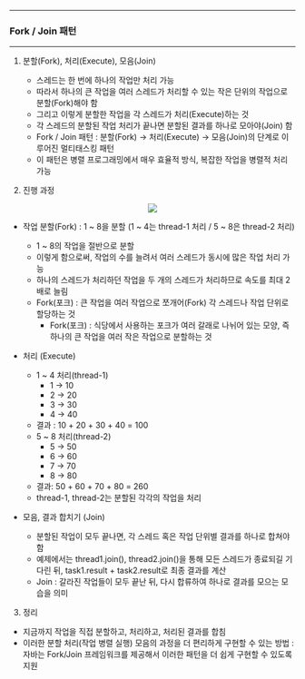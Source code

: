 -----
### Fork / Join 패턴
-----
1. 분할(Fork), 처리(Execute), 모음(Join)
   - 스레드는 한 번에 하나의 작업만 처리 가능
   - 따라서 하나의 큰 작업을 여러 스레드가 처리할 수 있는 작은 단위의 작업으로 분할(Fork)해야 함
   - 그리고 이렇게 분할한 작업을 각 스레드가 처리(Execute)하는 것
   - 각 스레드의 분할된 작업 처리가 끝나면 분할된 결과를 하나로 모아야(Join) 함
   - Fork / Join 패턴 : 분할(Fork) → 처리(Execute) → 모음(Join)의 단계로 이루어진 멀티태스킹 패턴
   - 이 패턴은 병렬 프로그래밍에서 매우 효율적 방식, 복잡한 작업을 병렬적 처리 가능

2. 진행 과정
<div align="center">
<img src="https://github.com/user-attachments/assets/0742b1bd-8aed-4af3-975e-080e43a381d2">
</div>

  - 작업 분할(Fork) : 1 ~ 8을 분할 (1 ~ 4는 thread-1 처리 / 5 ~ 8은 thread-2 처리)
    + 1 ~ 8의 작업을 절반으로 분할
    + 이렇게 함으로써, 작업의 수를 늘려서 여러 스레드가 동시에 많은 작업 처리 가능
    + 하나의 스레드가 처리하던 작업을 두 개의 스레드가 처리하므로 속도를 최대 2배로 늘림
    + Fork(포크) : 큰 작업을 여러 작업으로 쪼개어(Fork) 각 스레드나 작업 단위로 할당하는 것
      * Fork(포크) : 식당에서 사용하는 포크가 여러 갈래로 나뉘어 있는 모양, 즉 하나의 큰 작업을 여러 작은 작업으로 분할하는 것

  - 처리 (Execute)
    + 1 ~ 4 처리(thread-1)
      * 1 → 10
      * 2 → 20
      * 3 → 30
      * 4 → 40
    + 결과 : 10 + 20 + 30 + 40 = 100
    + 5 ~ 8 처리(thread-2)
      * 5 → 50
      * 6 → 60
      * 7 → 70  
      * 8 → 80
    + 결과: 50 + 60 + 70 + 80 = 260
    + thread-1, thread-2는 분할된 각각의 작업을 처리
   
  - 모음, 결과 합치기 (Join)
    + 분할된 작업이 모두 끝나면, 각 스레드 혹은 작업 단위별 결과를 하나로 합쳐야 함
    + 예제에서는 thread1.join(), thread2.join()을 통해 모든 스레드가 종료되길 기다린 뒤, task1.result + task2.result로 최종 결과를 계산
    + Join : 갈라진 작업들이 모두 끝난 뒤, 다시 합류하여 하나로 결과를 모으는 모습을 의미

3. 정리
  - 지금까지 작업을 직접 분할하고, 처리하고, 처리된 결과를 합침
  - 이러한 분할 처리(작업 병렬 실행) 모음의 과정을 더 편리하게 구현할 수 있는 방법 : 자바는 Fork/Join 프레임워크를 제공해서 이러한 패턴을 더 쉽게 구현할 수 있도록 지원
